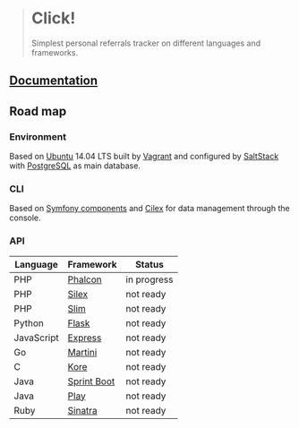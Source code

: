 > # Click!
>
> Simplest personal referrals tracker on different languages and frameworks.

## [Documentation](docs)

## Road map

### Environment

Based on [Ubuntu](http://www.ubuntu.com/) 14.04 LTS built by [Vagrant](https://www.vagrantup.com/)
and configured by [SaltStack](http://saltstack.com/) with [PostgreSQL](http://www.postgresql.org/) as main database.

### CLI

Based on [Symfony components](http://symfony.com/components) and [Cilex](https://github.com/Cilex/Cilex) for data
management through the console.

### API

| Language   | Framework                                                     | Status      |
| ---------- | ------------------------------------------------------------- | ----------- |
| PHP        | [Phalcon](https://github.com/phalcon/cphalcon)                | in progress |
| PHP        | [Silex](https://github.com/silexphp/Silex)                    | not ready   |
| PHP        | [Slim](https://github.com/slimphp/Slim)                       | not ready   |
| Python     | [Flask](https://github.com/mitsuhiko/flask)                   | not ready   |
| JavaScript | [Express](https://github.com/strongloop/express)              | not ready   |
| Go         | [Martini](https://github.com/go-martini/martini)              | not ready   |
| C          | [Kore](https://github.com/jorisvink/kore)                     | not ready   |
| Java       | [Sprint Boot](https://github.com/spring-projects/spring-boot) | not ready   |
| Java       | [Play](https://github.com/playframework/playframework)        | not ready   |
| Ruby       | [Sinatra](https://github.com/sinatra/sinatra)                 | not ready   |
